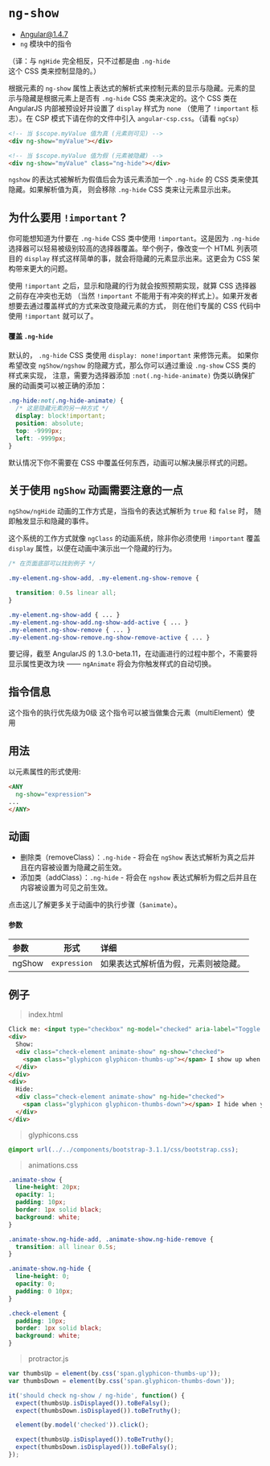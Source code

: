 # `ng-show`
- Angular@1.4.7
- `ng` 模块中的指令

（译：与 `ngHide` 完全相反，只不过都是由 `.ng-hide` 这个 CSS 类来控制显隐的。）

根据元素的 `ng-show` 属性上表达式的解析式来控制元素的显示与隐藏。元素的显示与隐藏是根据元素上是否有
`.ng-hide` CSS 类来决定的。这个 CSS 类在 AngularJS 内部被预设好并设置了 `display` 样式为 `none`
（使用了 `!important` 标志）。在 CSP 模式下请在你的文件中引入 `angular-csp.css`。（请看 `ngCsp`）

``` html
<!-- 当 $scope.myValue 值为真 (元素则可见) -->
<div ng-show="myValue"></div>

<!-- 当 $scope.myValue 值为假 (元素被隐藏) -->
<div ng-show="myValue" class="ng-hide"></div>
```

`ngshow` 的表达式被解析为假值后会为该元素添加一个 `.ng-hide` 的 CSS 类来使其隐藏。如果解析值为真，
则会移除 `.ng-hide` CSS 类来让元素显示出来。

## 为什么要用 `!important` ?

你可能想知道为什要在 `.ng-hide` CSS 类中使用 `!important`。这是因为 `.ng-hide`
选择器可以轻易被级别较高的选择器覆盖。举个例子，像改变一个 HTML 列表项目的 `display`
样式这样简单的事，就会将隐藏的元素显示出来。这更会为 CSS 架构带来更大的问题。

使用 `!important` 之后，显示和隐藏的行为就会按照预期实现，就算 CSS 选择器之前存在冲突也无妨
（当然 `!important` 不能用于有冲突的样式上）。如果开发者想要去通过覆盖样式的方式来改变隐藏元素的方式，
则在他们专属的 CSS 代码中使用 `!important` 就可以了。

#### 覆盖 `.ng-hide`

默认的， `.ng-hide` CSS 类使用 `display: none!important` 来修饰元素。
如果你希望改变 `ngShow/ngshow` 的隐藏方式，那么你可以通过重设 `.ng-show` CSS 类的样式来实现，
注意，需要为选择器添加 `:not(.ng-hide-animate)` 伪类以确保扩展的动画类可以被正确的添加：

``` css
.ng-hide:not(.ng-hide-animate) {
  /* 这是隐藏元素的另一种方式 */
  display: block!important;
  position: absolute;
  top: -9999px;
  left: -9999px;
}
```

默认情况下你不需要在 CSS 中覆盖任何东西，动画可以解决展示样式的问题。

## 关于使用 `ngShow` 动画需要注意的一点

`ngShow/ngHide` 动画的工作方式是，当指令的表达式解析为 `true` 和 `false` 时，
随即触发显示和隐藏的事件。

这个系统的工作方式就像 `ngClass` 的动画系统，除非你必须使用 `!important` 覆盖 `display`
属性，以便在动画中演示出一个隐藏的行为。

``` css
/* 在页面底部可以找到例子 */

.my-element.ng-show-add, .my-element.ng-show-remove {

  transition: 0.5s linear all;
}

.my-element.ng-show-add { ... }
.my-element.ng-show-add.ng-show-add-active { ... }
.my-element.ng-show-remove { ... }
.my-element.ng-show-remove.ng-show-remove-active { ... }
```

要记得，截至 AngularJS 的 1.3.0-beta.11，在动画进行的过程中那个，不需要将显示属性更改为块
—— `ngAnimate` 将会为你触发样式的自动切换。

## 指令信息

这个指令的执行优先级为0级
这个指令可以被当做集合元素（multiElement）使用

## 用法

以元素属性的形式使用:

``` html
<ANY
  ng-show="expression">
...
</ANY>
```

## 动画

- 删除类（removeClass）：`.ng-hide` - 将会在 `ngShow`
表达式解析为真之后并且在内容被设置为隐藏之前生效。
- 添加类（addClass）：`.ng-hide` - 将会在 `ngshow`
表达式解析为假之后并且在内容被设置为可见之前生效。

点击这儿了解更多关于动画中的执行步骤（`$animate`）。

#### 参数

| 参数 | 形式 | 详细 |
|:----|:---:|:----|
|ngShow|`expression`| 如果表达式解析值为假，元素则被隐藏。|

## 例子

> index.html

``` html
Click me: <input type="checkbox" ng-model="checked" aria-label="Toggle ngHide"><br/>
<div>
  Show:
  <div class="check-element animate-show" ng-show="checked">
    <span class="glyphicon glyphicon-thumbs-up"></span> I show up when your checkbox is checked.
  </div>
</div>
<div>
  Hide:
  <div class="check-element animate-show" ng-hide="checked">
    <span class="glyphicon glyphicon-thumbs-down"></span> I hide when your checkbox is checked.
  </div>
</div>
```

> glyphicons.css

``` css
@import url(../../components/bootstrap-3.1.1/css/bootstrap.css);
```

> animations.css

``` css
.animate-show {
  line-height: 20px;
  opacity: 1;
  padding: 10px;
  border: 1px solid black;
  background: white;
}

.animate-show.ng-hide-add, .animate-show.ng-hide-remove {
  transition: all linear 0.5s;
}

.animate-show.ng-hide {
  line-height: 0;
  opacity: 0;
  padding: 0 10px;
}

.check-element {
  padding: 10px;
  border: 1px solid black;
  background: white;
}
```

> protractor.js

``` javascript
var thumbsUp = element(by.css('span.glyphicon-thumbs-up'));
var thumbsDown = element(by.css('span.glyphicon-thumbs-down'));

it('should check ng-show / ng-hide', function() {
  expect(thumbsUp.isDisplayed()).toBeFalsy();
  expect(thumbsDown.isDisplayed()).toBeTruthy();

  element(by.model('checked')).click();

  expect(thumbsUp.isDisplayed()).toBeTruthy();
  expect(thumbsDown.isDisplayed()).toBeFalsy();
});
```
